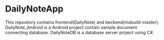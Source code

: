 # DailyNoteApp
This repository contains frontend(DailyNote) and beckend(msbuild-master).
DailyNote_Android is a Android project contain sample document connecting database.
DailyNoteDB is a database server project using C#.
